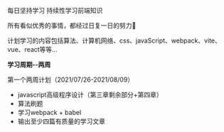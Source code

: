 每日坚持学习 持续性学习前端知识

所有看似优秀的事情，都经过日复一日的努力💪

计划学习的内容包括算法、计算机网络、css、javaScript、webpack、vite、vue、react等等...

**学习周期--两周**

第一个两周计划（2021/07/26-2021/08/09）
- javascript高级程序设计（第三章剩余部分+第四章）
- 算法刷题
- 学习webpack + babel
- 输出至少四篇有质量的学习文章